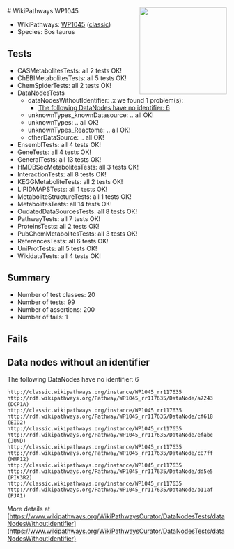 <img style="float: right; width: 200px" src="https://upload.wikimedia.org/wikipedia/commons/thumb/8/83/Wplogo_with_text_500.png/640px-Wplogo_with_text_500.png" />
# WikiPathways WP1045

* WikiPathways: [WP1045](https://wikipathways.org/pathways/WP1045) ([classic](https://classic.wikipathways.org/instance/WP1045))
* Species: Bos taurus
## Tests
* CASMetabolitesTests: all 2 tests OK!
* ChEBIMetabolitesTests: all 5 tests OK!
* ChemSpiderTests: all 2 tests OK!
* DataNodesTests
    * dataNodesWithoutIdentifier: .x we found 1 problem(s):
        * [The following DataNodes have no identifier: 6](#d2d32fa5)
    * unknownTypes_knownDatasource: .. all OK!
    * unknownTypes: .. all OK!
    * unknownTypes_Reactome: .. all OK!
    * otherDataSource: .. all OK!
* EnsemblTests: all 4 tests OK!
* GeneTests: all 4 tests OK!
* GeneralTests: all 13 tests OK!
* HMDBSecMetabolitesTests: all 3 tests OK!
* InteractionTests: all 8 tests OK!
* KEGGMetaboliteTests: all 2 tests OK!
* LIPIDMAPSTests: all 1 tests OK!
* MetaboliteStructureTests: all 1 tests OK!
* MetabolitesTests: all 14 tests OK!
* OudatedDataSourcesTests: all 8 tests OK!
* PathwayTests: all 7 tests OK!
* ProteinsTests: all 2 tests OK!
* PubChemMetabolitesTests: all 3 tests OK!
* ReferencesTests: all 6 tests OK!
* UniProtTests: all 5 tests OK!
* WikidataTests: all 4 tests OK!


## Summary

* Number of test classes: 20
* Number of tests: 99
* Number of assertions: 200
* Number of fails: 1

## Fails

<a name="d2d32fa5" />

## Data nodes without an identifier

The following DataNodes have no identifier: 6
```
http://classic.wikipathways.org/instance/WP1045_rr117635 http://rdf.wikipathways.org/Pathway/WP1045_rr117635/DataNode/a7243 (DCP1A)
http://classic.wikipathways.org/instance/WP1045_rr117635 http://rdf.wikipathways.org/Pathway/WP1045_rr117635/DataNode/cf618 (EID2)
http://classic.wikipathways.org/instance/WP1045_rr117635 http://rdf.wikipathways.org/Pathway/WP1045_rr117635/DataNode/efabc (JUND)
http://classic.wikipathways.org/instance/WP1045_rr117635 http://rdf.wikipathways.org/Pathway/WP1045_rr117635/DataNode/c87ff (MMP12)
http://classic.wikipathways.org/instance/WP1045_rr117635 http://rdf.wikipathways.org/Pathway/WP1045_rr117635/DataNode/dd5e5 (PIK3R2)
http://classic.wikipathways.org/instance/WP1045_rr117635 http://rdf.wikipathways.org/Pathway/WP1045_rr117635/DataNode/b11af (PJA1)
```

More details at [https://www.wikipathways.org/WikiPathwaysCurator/DataNodesTests/dataNodesWithoutIdentifier](https://www.wikipathways.org/WikiPathwaysCurator/DataNodesTests/dataNodesWithoutIdentifier)


